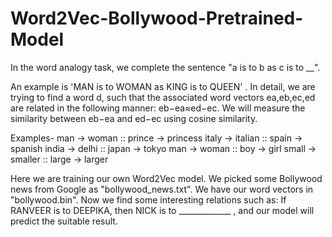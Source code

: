 # Word2Vec-Bollywood-Pretrained-Model

In the word analogy task, we complete the sentence "a is to b as c is to __".

An example is 'MAN is to WOMAN as KING is to QUEEN' . In detail, we are trying to find a word d, such that the associated word vectors ea,eb,ec,ed are related in the following manner: eb−ea≈ed−ec. We will measure the similarity between eb−ea and ed−ec using cosine similarity.

Examples-
man -> woman ::     prince -> princess 
italy -> italian ::     spain -> spanish 
india -> delhi ::     japan -> tokyo 
man -> woman ::     boy -> girl 
small -> smaller ::     large -> larger 

Here we are training our own Word2Vec model. We picked some Bollywood news from Google as "bollywood_news.txt". 
We have our word vectors in "bollywood.bin". 
Now we find some interesting relations such as: 
If RANVEER is to DEEPIKA, then NICK is to _____________ , and our model will predict the suitable result.
